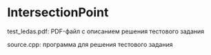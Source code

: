 # IntersectionPoint

test_ledas.pdf: PDF-файл с описанием решения тестового задания

source.cpp: программа для решения тестового задания
